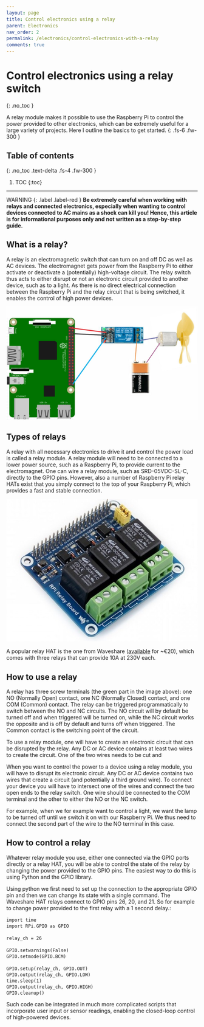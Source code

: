 ```yaml
---
layout: page
title: Control electronics using a relay
parent: Electronics
nav_order: 2
permalink: /electronics/control-electronics-with-a-relay
comments: true
---
```


# Control electronics using a relay switch
{: .no_toc }

A relay module makes it possible to use the Raspberry Pi to control the power provided to other electronics, which can be extremely useful for a large variety of projects. Here I outline the basics to get started.
{: .fs-6 .fw-300 }

## Table of contents
{: .no_toc .text-delta .fs-4 .fw-300 }

1. TOC
{:toc}
---

WARNING
{: .label .label-red }
**Be extremely careful when working with relays and connected electronics, especially when wanting to control devices connected to AC mains as a shock can kill you! Hence, this article is for informational purposes only and not written as a step-by-step guide.**

## What is a relay?
A relay is an electromagnetic switch that can turn on and off DC as well as AC devices. The electromagnet gets power from the Raspberry Pi to either activate or deactivate a (potentially) high-voltage circuit. The relay switch thus acts to either disrupt or not an electronic circuit provided to another device, such as to a light. As there is no direct electrical connection between the Raspberry Pi and the relay circuit that is being switched, it enables the control of high power devices.

[![relay 9V example](/assets/images/relay-schematic-example.jpg?style=centerimgmed)](/assets/images/relay-schematic-example.jpg)

## Types of relays
A relay with all necessary electronics to drive it and control the power load is called a relay module. A relay module will need to be connected to a lower power source, such as a Raspberry Pi, to provide current to the electromagnet. One can wire a relay module, such as SRD-05VDC-SL-C, directly to the GPIO pins. However, also a number of Raspberry Pi relay HATs exist that you simply connect to the top of your Raspberry Pi, which provides a fast and stable connection.

[![relay HAT](/assets/images/relay-HAT.jpg?style=centerimgmed)](/assets/images/relay-HAT.jpg)

A popular relay HAT is the one from Waveshare ([available](https://thepihut.com/collections/raspberry-pi-relay-hats/products/raspberry-pi-relay-board) for ~€20), which comes with three relays that can provide 10A at 230V each.

## How to use a relay
A relay has three screw terminals (the green part in the image above): one NO (Normally Open) contact, one NC (Normally Closed) contact, and one COM (Common) contact. The relay can be triggered programmatically to switch between the NO and NC circuits. The NO circuit will by default be turned off and when triggered will be turned on, while the NC circuit works the opposite and is off by default and turns off when triggered. The Common contact is the switching point of the circuit.

To use a relay module, one will have to create an electronic circuit that can be disrupted by the relay. Any DC or AC device contains at least two wires to create the circuit. One of the two wires needs to be cut and

When you want to control the power to a device using a relay module, you will have to disrupt its electronic circuit. Any DC or AC device contains two wires that create a circuit (and potentially a third ground wire). To connect your device you will have to intersect one of the wires and connect the two open ends to the relay switch. One wire should be connected to the COM terminal and the other to either the NO or the NC switch.

For example, when we for example want to control a light, we want the lamp to be turned off until we switch it on with our Raspberry Pi. We thus need to connect the second part of the wire to the NO terminal in this case.

## How to control a relay
Whatever relay module you use, either one connected via the GPIO ports directly or a relay HAT, you will be able to control the state of the relay by changing the power provided to the GPIO pins. The easiest way to do this is using Python and the GPIO library.

Using python we first need to set up the connection to the appropriate GPIO pin and then we can change its state with a single command. The Waveshare HAT relays connect to GPIO pins 26, 20, and 21. So for example to change power provided to the first relay with a 1 second delay.:

```
import time
import RPi.GPIO as GPIO

relay_ch = 26

GPIO.setwarnings(False)
GPIO.setmode(GPIO.BCM)

GPIO.setup(relay_ch, GPIO.OUT)
GPIO.output(relay_ch, GPIO.LOW)
time.sleep(1)
GPIO.output(relay_ch, GPIO.HIGH)
GPIO.cleanup()
```
Such code can be integrated in much more complicated scripts that incorporate user input or sensor readings, enabling the closed-loop control of high-powered devices.
